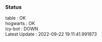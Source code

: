 ### Status


table : OK  
hogwarts : OK  
icy-bot : DOWN  
Latest Update : 2022-09-22 19:11:41.991873
